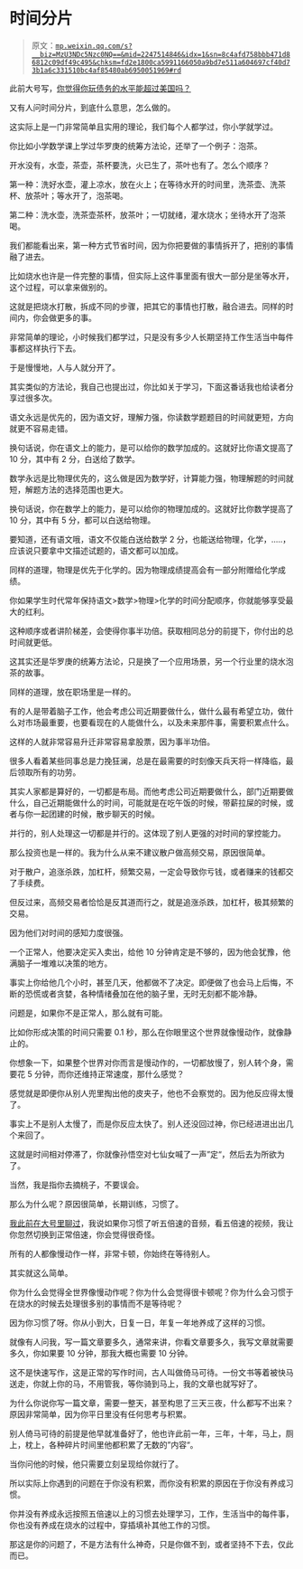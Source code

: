 # 时间分片

> 原文：[`mp.weixin.qq.com/s?__biz=MzU3NDc5Nzc0NQ==&mid=2247514846&idx=1&sn=8c4afd758bbb471d86812c09df49c495&chksm=fd2e1800ca5991166050a9bd7e511a604697cf40d73b1a6c331510bc4af85480ab6950051969#rd`](http://mp.weixin.qq.com/s?__biz=MzU3NDc5Nzc0NQ==&mid=2247514846&idx=1&sn=8c4afd758bbb471d86812c09df49c495&chksm=fd2e1800ca5991166050a9bd7e511a604697cf40d73b1a6c331510bc4af85480ab6950051969#rd)

此前大号写，[你觉得你玩债务的水平能超过美国吗？](http://mp.weixin.qq.com/s?__biz=MzU0MjYwNDU2Mw==&mid=2247504628&idx=1&sn=7f81a6dd1be57f10e2833db8f181a80d&chksm=fb1abe88cc6d379e888f294f32a04ba9233fb313ecf519ddf20ec198cbd4d6bd391d6354c31c&scene=21#wechat_redirect)

又有人问时间分片，到底什么意思，怎么做的。

这实际上是一门非常简单且实用的理论，我们每个人都学过，你小学就学过。 

你比如小学数学课上学过华罗庚的统筹方法论，还举了一个例子：泡茶。

开水没有，水壶，茶壶，茶杯要洗，火已生了，茶叶也有了。怎么个顺序？

第一种：洗好水壶，灌上凉水，放在火上；在等待水开的时间里，洗茶壶、洗茶杯、放茶叶；等水开了，泡茶喝。

第二种：洗水壶，洗茶壶茶杯，放茶叶；一切就绪，灌水烧水；坐待水开了泡茶喝。

我们都能看出来，第一种方式节省时间，因为你把要做的事情拆开了，把别的事情融了进去。 

比如烧水也许是一件完整的事情，但实际上这件事里面有很大一部分是坐等水开，这个过程，可以拿来做别的。

这就是把烧水打散，拆成不同的步骤，把其它的事情也打散，融合进去。同样的时间内，你会做更多的事。 

非常简单的理论，小时候我们都学过，只是没有多少人长期坚持工作生活当中每件事都这样执行下去。 

于是慢慢地，人与人就分开了。

其实类似的方法论，我自己也提出过，你比如关于学习，下面这番话我也给读者分享过很多次。

语文永远是优先的，因为语文好，理解力强，你读数学题题目的时间就更短，方向就更不容易走错。

换句话说，你在语文上的能力，是可以给你的数学加成的。这就好比你语文提高了 10 分，其中有 2 分，白送给了数学。

数学永远是比物理优先的，这么做是因为数学好，计算能力强，物理解题的时间就短，解题方法的选择范围也更大。

换句话说，你在数学上的能力，是可以给你的物理加成的。这就好比你数学提高了 10 分，其中有 5 分，都可以白送给物理。 

要知道，还有语文哦，语文不仅能白送给数学 2 分，也能送给物理，化学，.....，应该说只要拿中文描述试题的，语文都可以加成。

同样的道理，物理是优先于化学的。因为物理成绩提高会有一部分附赠给化学成绩。 

你如果学生时代常年保持语文>数学>物理>化学的时间分配顺序，你就能够享受最大的红利。

这种顺序或者讲阶梯差，会使得你事半功倍。获取相同总分的前提下，你付出的总时间就更低。

这其实还是华罗庚的统筹方法论，只是换了一个应用场景，另一个行业里的烧水泡茶的故事。 

同样的道理，放在职场里是一样的。 

有的人是带着脑子工作，他会考虑公司近期要做什么，做什么最有希望立功，做什么对市场最重要，也要看现在的人能做什么，以及未来那件事，需要积累点什么。

这样的人就非常容易升迁非常容易拿股票，因为事半功倍。 

很多人看着某些同事总是力挽狂澜，总是在最需要的时刻像天兵天将一样降临，最后领取所有的功劳。

其实人家都是算好的，一切都是布局。而他考虑公司近期要做什么，部门近期要做什么，自己近期能做什么的时间，可能就是在吃午饭的时候，带薪拉屎的时候，或者与你一起团建的时候，散步聊天的时候。

并行的，别人处理这一切都是并行的。这体现了别人更强的对时间的掌控能力。 

那么投资也是一样的。我为什么从来不建议散户做高频交易，原因很简单。

对于散户，追涨杀跌，加杠杆，频繁交易，一定会导致你亏钱，或者赚来的钱都交了手续费。 

但反过来，高频交易者恰恰是反其道而行之，就是追涨杀跌，加杠杆，极其频繁的交易。 

因为他们对时间的感知力度很强。 

一个正常人，他要决定买入卖出，给他 10 分钟肯定是不够的，因为他会犹豫，他满脑子一堆难以决策的地方。

事实上你给他几个小时，甚至几天，他都做不了决定。即便做了也会马上后悔，不断的恐慌或者贪婪，各种情绪叠加在他的脑子里，无时无刻都不能冷静。

问题是，如果你不是正常人，那么就有可能。

比如你形成决策的时间只需要 0.1 秒，那么在你眼里这个世界就像慢动作，就像静止的。 

你想象一下，如果整个世界对你而言是慢动作的，一切都放慢了，别人转个身，需要花 5 分钟，而你还维持正常速度，那什么感觉？ 

感觉就是即便你从别人兜里掏出他的皮夹子，他也不会察觉的。因为他反应得太慢了。

事实上不是别人太慢了，而是你反应太快了。别人还没回过神，你已经进进出出几个来回了。

这就是时间相对停滞了，你就像孙悟空对七仙女喊了一声”定“，然后去为所欲为了。

当然，我是指你去摘桃子，不要误会。

那么为什么呢？原因很简单，长期训练，习惯了。 

[我此前在大号里聊过](https://mp.weixin.qq.com/s?__biz=MzU0MjYwNDU2Mw==&mid=2247504492&idx=1&sn=a22257e9c628f8364a7ee5b3a3198500&chksm=fb1abe10cc6d3706ecef4f5209b6fd6797fd91cb1eca0d644e0a67bd4fd8f330022cefd7254f&token=370042993&lang=zh_CN&scene=21#wechat_redirect)，我说如果你习惯了听五倍速的音频，看五倍速的视频，我让你忽然切换到正常倍速，你会觉得很奇怪。 

所有的人都像慢动作一样，非常卡顿，你始终在等待别人。 

其实就这么简单。 

你为什么会觉得全世界像慢动作呢？你为什么会觉得很卡顿呢？你为什么会习惯于在烧水的时候去处理很多别的事情而不是等待呢？ 

因为你习惯了呀。你从小到大，日复一日，年复一年地养成了这样的习惯。

就像有人问我，写一篇文章要多久，通常来讲，你看文章要多久，我写文章就需要多久，你如果要 10 分钟，那我大概也需要 10 分钟。 

这不是快速写作，这是正常的写作时间，古人叫做倚马可待。一份文书等着被快马送走，你就上你的马，不用管我，等你骑到马上，我的文章也就写好了。 

为什么你说你写一篇文章，需要一整天，甚至构思了三天三夜，什么都写不出来？原因非常简单，因为你平日里没有任何思考与积累。

别人倚马可待的前提是他早就准备好了，他也许此前一年，三年，十年，马上，厕上，枕上，各种碎片时间里他都积累了无数的”内容“。

当你问他的时候，他只需要立刻呈现给你就行了。 

所以实际上你遇到的问题在于你没有积累，而你没有积累的原因在于你没有养成习惯。 

你并没有养成永远按照五倍速以上的习惯去处理学习，工作，生活当中的每件事，你也没有养成在烧水的过程中，穿插填补其他工作的习惯。 

那这是你的问题了，不是方法有什么神奇，只是你做不到，或者坚持不下去，仅此而已。